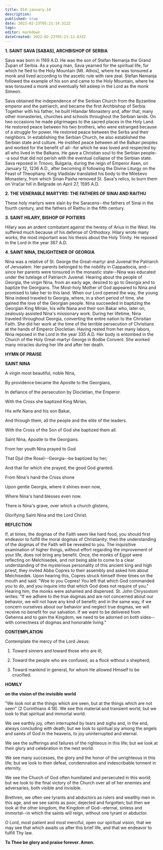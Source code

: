 ```yaml
---
title: 014-january-14
description: 
published: true
date: 2022-02-23T05:21:14.512Z
tags: 
editor: markdown
dateCreated: 2022-02-23T05:21:12.633Z
---
```



**1. SAINT SAVA [SABAS], ARCHBISHOP OF SERBIA**

Sava was born in 1169 A.D. He was the son of Stefan Nemanja the Grand Župan of Serbia. As a young man, Sava yearned for the spiritual life, for which he fled to the Holy Mountain [Mt. Athos], where he was tonsured a monk and lived according to the ascetic rule with rare zeal. Stefan Nemanja followed the example of his son and came to the Holy Mountain, where he was tonsured a monk and eventually fell asleep in the Lord as the monk Simeon.

Sava obtained the independence of the Serbian Church from the Byzantine emperor and the patriarch, and became the first Archbishop of Serbia. Together with his father, he built Hilandar Monastery and, after that, many other monasteries, churches and schools throughout the Serbian lands. On two occasions he made pilgrimages to the sacred places in the Holy Land. He restored peace between his two brothers, who were estranged because of a struggle for power. He restored peace between the Serbs and their neighbors. In establishing the Serbian Church, he also established the Serbian state and culture. He instilled peace between all the Balkan peoples and worked for the benefit of all--for which he was loved and respected by all who lived in the Balkans. He gave a Christian soul to the Serbian people--a soul that did not perish with the eventual collapse of the Serbian state. Sava reposed in Trnovo, Bulgaria, during the reign of Emperor Asen, on January 12, 1236 A.D., after becoming ill following the Divine Liturgy on the Feast of Theophany. King Vladislav translated his body to the Mileševo Monastery, from which Sinan Pasha removed St. Sava's relics, to burn them on Vračar hill in Belgrade on April 27, 1595 A.D.

**2. THE VENERABLE MARTYRS: THE FATHERS OF SINAI AND RAITHU**

These holy martyrs were slain by the Saracens--the fathers of Sinai in the fourth century, and the fathers of Raithu in the fifth century.

**3. SAINT HILARY, BISHOP OF POITIERS**

Hilary was an ardent combatant against the heresy of Arius in the West. He suffered much because of his defense of Orthodoxy. Hilary wrote many works; the most important was his thesis about the Holy Trinity. He reposed in the Lord in the year 367 A.D.

**4. SAINT NINA, ENLIGHTENER OF GEORGIA**

Nina was a relative of St. George the Great-martyr and Juvenal the Patriarch of Jerusalem. Her parents belonged to the nobility in Cappadocia, and--since her parents were tonsured in the monastic state--Nina was educated under the tutelage of Patriarch Juvenal. Hearing about the people of Georgia, the virgin Nina, from an early age, desired to go to Georgia and to baptize the Georgians. The Most-holy Mother of God appeared to Nina and promised to take her to this land. When our Lord opened the way, the young Nina indeed traveled to Georgia, where, in a short period of time, she gained the love of the Georgian people. Nina succeeded in baptizing the Georgian King Mirian, his wife Nana and their son Bakar who, later on, zealously assisted Nina's missionary work. During her lifetime, Nina traveled throughout Georgia, converting the entire nation to the Christian Faith. She did her work at the time of the terrible persecution of Christians at the hands of Emperor Diocletian. Having rested from her many labors, Nina reposed in the Lord in the year 335 A.D. Her body is entombed in the Church of the Holy Great-martyr George in Bodbe Convent. She worked many miracles during her life and after her death.



**HYMN OF PRAISE**

**SAINT NINA**

A virgin most beautiful, noble Nina,

By providence became the Apostle to the Georgians,

In defiance of the persecution by Diocletian, the Emperor.

With the Cross she baptized King Mirian,

His wife Nana and his son Bakar,

And through them, all the people and the elite of the leaders.

With the Cross of the Son of God she baptized them all.

Saint Nina, Apostle to the Georgians.

From her youth Nina prayed to God

That Djul (the Rose)--Georgia--be baptized by her;

And that for which she prayed, the good God granted.

From Nina's hand the Cross shone

Upon gentle Georgia, where it shines even now,

Where Nina's hand blesses even now.

There is Nina's grave, over which a church glistens,

Glorifying Saint Nina and the Lord Christ.



**REFLECTION**

If, at times, the dogmas of the Faith seem like hard food, you should first endeavor to fulfill the moral dogmas of Christianity: then the understanding of the dogmas of the Faith will be revealed to you. The inquisitive examination of higher things, without effort regarding the improvement of your life, does not bring any benefit. Once, the monks of Egypt were reflecting on Melchisedek, and not being able to come to a clear understanding of the mysterious personality of this ancient king and high priest, they invited Abba Copres to their assembly and asked him about Melchisedek. Upon hearing this, Copres struck himself three times on the mouth and said: "Woe to you Copres! You left that which God commanded you to do, and you inquire into that which God does not require of you." Hearing him, the monks were ashamed and dispersed. St. John Chrysostom writes: "If we adhere to the true dogmas and are not concerned about our behavior, we will not have any kind of benefit; and in the same way, if we concern ourselves about our behavior and neglect true dogmas, we will receive no benefit for our salvation. If we want to be delivered from Gehenna and to gain the Kingdom, we need to be adorned on both sides--with correctness of dogmas and honorable living."

**CONTEMPLATION**

Contemplate the mercy of the Lord Jesus:

1.  Toward sinners and toward those who are ill;

1.  Toward the people who are confused, as a flock without a shepherd;

1.  Toward mankind in general, for whom He allowed Himself to be crucified.


**HOMILY**

**on the vision of the invisible world**


"We look not at the things which are seen, but at the things which are not seen" (2 Corinthians 4:18).
We see this material and transient world, but we look to that spiritual and immortal world.

We see earthly joy, often interrupted by tears and sighs and, in the end, always concluding with death; but we look to spiritual joy among the angels and saints of God in the heavens, to joy uninterrupted and eternal.

We see the sufferings and failures of the righteous in this life; but we look at their glory and celebration in the next world.

We see many successes, the glory and the honor of the unrighteous in this life; but we look to their defeat, condemnation and indescribable torment in eternity.

We see the Church of God often humiliated and persecuted in this world; but we look to the final victory of the Church over all of her enemies and adversaries, both visible and invisible.

Brethren, we often see tyrants and abductors as rulers and wealthy men in this age, and we see saints as poor, dejected and forgotten; but then we look at the other kingdom, the Kingdom of God--eternal, sinless and immortal--in which the saints will reign, without one tyrant or abductor.

O Lord, most patient and most merciful, open our spiritual vision, that we may see that which awaits us after this brief life, and that we endeavor to fulfill Thy law.

**To Thee be glory and praise forever. Amen.**
